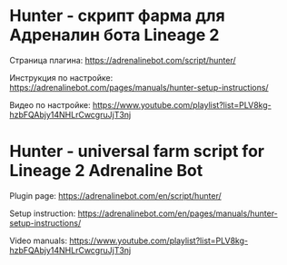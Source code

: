 # Hunter - скрипт фарма для Адреналин бота Lineage 2
Страница плагина: https://adrenalinebot.com/script/hunter/

Инструкция по настройке: https://adrenalinebot.com/pages/manuals/hunter-setup-instructions/

Видео по настройке: https://www.youtube.com/playlist?list=PLV8kg-hzbFQAbjy14NHLrCwcgruJjT3nj


# Hunter - universal farm script for Lineage 2 Adrenaline Bot
Plugin page: https://adrenalinebot.com/en/script/hunter/

Setup instruction: https://adrenalinebot.com/en/pages/manuals/hunter-setup-instructions/

Video manuals: https://www.youtube.com/playlist?list=PLV8kg-hzbFQAbjy14NHLrCwcgruJjT3nj

